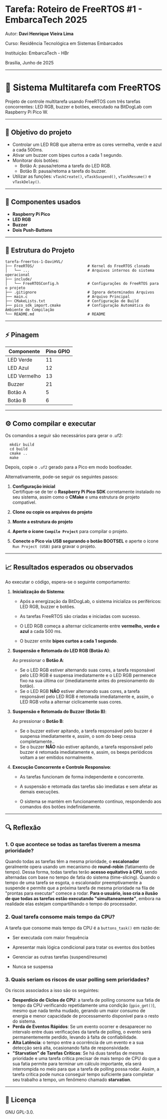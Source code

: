 
# Tarefa: Roteiro de FreeRTOS #1 - EmbarcaTech 2025

Autor: **Davi Henrique Vieira Lima**

Curso: Residência Tecnológica em Sistemas Embarcados

Instituição: EmbarcaTech - HBr

Brasília, Junho de 2025

---

# 🔁 Sistema Multitarefa com FreeRTOS

Projeto de controle multitarefa usando FreeRTOS com três tarefas concorrentes: LED RGB, buzzer e botões, executado na BitDogLab com Raspberry Pi Pico W.

---

## 🎯 Objetivo do projeto

- Controlar um LED RGB que alterna entre as cores vermelha, verde e azul a cada 500ms.
- Ativar um buzzer com bipes curtos a cada 1 segundo.
- Monitorar dois botões:
  - Botão A: pausa/retoma a tarefa do LED RGB.
  - Botão B: pausa/retoma a tarefa do buzzer.
- Utilizar as funções: `vTaskCreate()`, `vTaskSuspend()`, `vTaskResume()` e `vTaskDelay()`.

---

## 🧩 Componentes usados

- **Raspberry Pi Pico**
- **LED RGB**
- **Buzzer**
- **Dois Push-Buttons**

---

## 📂 Estrutura do Projeto
```text
tarefa-freertos-1-DaviHVL/
├── FreeRTOS/                        # Kernel do FreeRTOS clonado
│   └── ...                          # Arquivos internos do sistema operacional    
├── include/
│   └── FreeRTOSConfig.h             # Configurações do FreeRTOS para o projeto   
├── .gitignore                       # Ignora determinados Arquivos
├── main.c                           # Arquivo Principal
├── CMakeLists.txt                   # Configuração de Build
├── pico_sdk_import.cmake            # Configuração Automática do Ambiente de Compilação
└── README.md                        # README
```

---
## ⚡ Pinagem

| Componente  | Pino GPIO  |
|-------------|------------|
| LED Verde   | 11         |
| LED Azul    | 12         |
| LED Vermelho| 13         |
| Buzzer      | 21         |
| Botão A     | 5          |
| Botão B     | 6          |

---

## ⚙️ Como compilar e executar
Os comandos a seguir são necessários para gerar o .uf2:
```
  mkdir build
  cd build
  cmake ..
  make
```
Depois, copie o `.uf2` gerado para a Pico em modo bootloader.

Alternativamente, pode-se seguir os seguintes passos:
1. **Configuração inicial**  
   Certifique-se de ter o **Raspberry Pi Pico SDK** corretamente instalado no seu sistema, assim como o **CMake** e uma estrutura de projeto compatível.

2. **Clone ou copie os arquivos do projeto**

3. **Monte a estrutura do projeto**

4. **Aperte o ícone `Compile Project`** para compilar o projeto.

5. **Conecte o Pico via USB segurando o botão BOOTSEL** e aperte o ícone `Run Project (USB)` para gravar o projeto.

---

## 📈 Resultados esperados ou observados

Ao executar o código, espera-se o seguinte comportamento:

1.  **Inicialização do Sistema**:
    * Após a energização da BitDogLab, o sistema inicializa os periféricos: LED RGB, buzzer e botões.

    * As tarefas FreeRTOS são criadas e iniciadas com sucesso.

    * O LED RGB começa a alternar ciclicamente entre **vermelho, verde e azul** a cada 500 ms.

    * O buzzer emite **bipes curtos a cada 1 segundo**.


2.  **Suspensão e Retomada do LED RGB (Botão A)**:

    Ao pressionar o **Botão A**:
    * Se o LED RGB estiver alternando suas cores, a tarefa responsável pelo LED RGB é suspensa imediatamente e o LED RGB permenece fixo na sua última cor (imediatamente antes do presionamento do botão).
    * Se o LED RGB **NÃO** estiver alternando suas cores, a tarefa responsável pelo LED RGB é retomada imediatamente e, assim, o LED RGB volta a alternar ciclicamente suas cores.

3.  **Suspensão e Retomada do Buzzer (Botão B)**:

    Ao pressionar o **Botão B**:
    * Se o buzzer estiver apitando, a tarefa responsável pelo buzzer é suspensa imediatamente e, assim, o som do beep cessa completamente..
    * Se o buzzer **NÃO** não estiver apitando, a tarefa responsável pelo buzzer é retomada imediatamente e, assim, os beeps periódicos voltam a ser emitidos normalmente.

4.  **Execução Concorrente e Controle Responsivo**:

    * As tarefas funcionam de forma independente e concorrente.

    * A suspensão e retomada das tarefas são imediatas e sem afetar as demais execuções.

    * O sistema se mantém em funcionamento contínuo, respondendo aos comandos dos botões indefinidamente.

---

## 🔍 Reflexão 
### 1. **O que acontece se todas as tarefas tiverem a mesma prioridade?**

Quando todas as tarefas têm a mesma prioridade, o **escalonador** geralmente opera usando um mecanismo de **round-robin** (fatiamento de tempo). Dessa forma, todas tarefas terão **acesso equitativo à CPU**, sendo alternadas com base no tempo de fatia do sistema (time-slicing). Quando o tempo de uma tarefa se esgota, o escalonador preemptivamente a suspende e permite que a próxima tarefa de mesma prioridade na fila de "prontas para executar" comece a rodar.  **Para o usuário, isso cria a ilusão de que todas as tarefas estão executando "simultaneamente"**, embora na realidade elas estejam compartilhando o tempo do processador.

### 2. **Qual tarefa consome mais tempo da CPU?**
A tarefa que consome mais tempo da CPU é a `buttons_task()` em razão de:

* Ser executada com maior frequência 

* Apresentar mais lógica condicional para tratar os eventos dos botões

* Gerenciar as outras tarefas (suspend/resume)

* Nunca se suspensa

### 3. **Quais seriam os riscos de usar polling sem prioridades?**
Os riscos associados a isso são os seguintes:
* **Desperdício de Ciclos de CPU**: a tarefa de polling consome sua fatia de tempo da CPU verificando repetidamente uma condição (`gpio_get()`), mesmo que nada tenha mudado, gerando um maior consumo de energia e menor capacidade de processamento disponível para o resto do sistema.
* **Perda de Eventos Rápidos**: Se um evento ocorrer e desaparecer no intervalo entre duas verificações da tarefa de polling, o evento será permanentemente perdido, levando à falta de confiabilidade.
* **Alta Latência**: o tempo entre a ocorrência de um evento e a sua detecção será alta, ocasionando falta de responsividade.
* **"Starvation" de Tarefas Críticas**: Se há duas tarefas de mesma prioridade e uma tarefa crítica precisar de mais tempo de CPU do que a sua fatia permite para terminar um cálculo importante, ela será interrompida no meio para que a tarefa de polling possa rodar. Assim, a tarefa crítica pode nunca conseguir tempo suficiente para completar seu trabalho a tempo, um fenômeno chamado **starvation**.

---

## 📜 Licença
GNU GPL-3.0.
